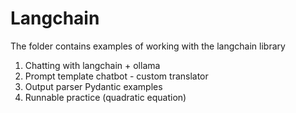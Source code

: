 # Langchain
The folder contains examples of working with the langchain library

1. Chatting with langchain + ollama
2. Prompt template chatbot - custom translator
3. Output parser Pydantic examples
4. Runnable practice (quadratic equation)